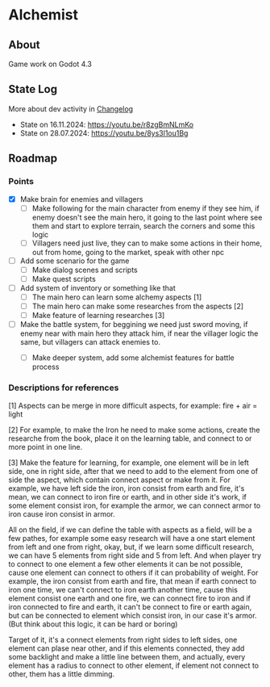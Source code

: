 # Alchemist

## About

Game work on Godot 4.3

## State Log

More about dev activity in [Changelog](CHANGELOG.md)

* State on 16.11.2024: https://youtu.be/r8zgBmNLmKo
* State on 28.07.2024: https://youtu.be/8ys3l1ou1Bg


## Roadmap

### Points

- [x] Make brain for enemies and villagers
  - [ ] Make following for the main character from enemy if they see him, if enemy doesn't see the main hero, 
  it going to the last point where see them and start to explore terrain, search the corners and some this logic
  - [ ] Villagers need just live, they can to make some actions in their home, out from home, going to the market, speak with other npc
- [ ] Add some scenario for the game
  - [ ] Make dialog scenes and scripts
  - [ ] Make quest scripts
- [ ] Add system of inventory or something like that
  - [ ] The main hero can learn some alchemy aspects [1]
  - [ ] The main hero can make some researches from the aspects [2]
  - [ ] Make feature of learning researches [3]
- [ ] Make the battle system, for beggining we need just sword moving, if enemy near with main hero they attack him, 
if near the villager logic the same, but villagers can attack enemies to.
  - [ ] Make deeper system, add some alchemist features for battle process


### Descriptions for references

[1] Aspects can be merge in more difficult aspects, for example: fire + air = light

[2] For example, to make the Iron he need to make some actions, create the researche from the book,
place it on the learning table, and connect to or more point in one line.

[3] Make the feature for learning, for example, one element will be in left side, one in right side,
after that we need to add to the element from one of side the aspect, which contain connect aspect or
make from it. For example, we have left side the iron, iron consist from earth and fire, it's mean, we 
can connect to iron fire or earth, and in other side it's work, if some element consist iron, for example 
the armor, we can connect armor to iron cause iron consist in armor.

All on the field, if we can define the table with aspects as a field, will be a few pathes, for example some 
easy research will have a one start element from left and one from right, okay, but, if we learn some difficult
research, we can have 5 elements from right side and 5 from left. And when player try to connect to one element a 
few other elements it can be not possible, cause one element can connect to others if it can probability of weight. 
For example, the iron consist from earth and fire, that mean if earth connect to iron one time, we can't connect to 
iron earth another time, cause this element consist one earth and one fire, we can connect fire to iron and if 
iron connected to fire and earth, it can't be connect to fire or earth again, but can be connected to element
which consist iron, in our case it's armor. (But think about this logic, it can be hard or boring)

Target of it, it's a connect elements from right sides to left sides, one element can plase near other, 
and if this elements connected, they add some backlight and make a little line between them, and actually,
every element has a radius to connect to other element, if element not connect to other, them has a little
dimming.

